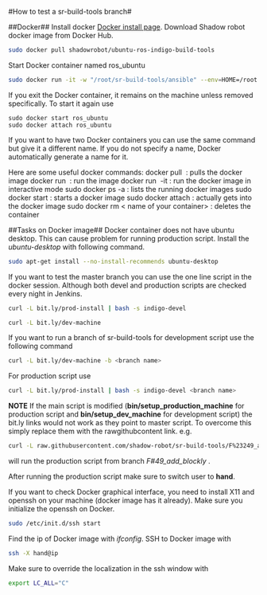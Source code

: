 #How to test a sr-build-tools branch#

##Docker##
Install docker [Docker install page](https://docs.docker.com/linux/step_one/).
Download Shadow robot docker image from Docker Hub.
```bash
sudo docker pull shadowrobot/ubuntu-ros-indigo-build-tools
```

Start Docker container named ros_ubuntu

```bash
sudo docker run -it -w "/root/sr-build-tools/ansible" --env=HOME=/root --name "ros_ubuntu" -v $HOME:/host:rw "shadowrobot/ubuntu-ros-indigo-build-tools" bash
```
If you exit the Docker container, it remains on the machine unless removed specifically.
To start it again use
```
sudo docker start ros_ubuntu
sudo docker attach ros_ubuntu
```
If you want to have two Docker containers you can use the same command but give it a different name.
If you do not specify a name, Docker automatically generate a name for it.

Here are some useful docker commands:
docker pull <image name> : pulls the docker image
docker run <image name> : run the image
docker run <image name> -it : run the docker image in interactive mode
sudo docker ps -a : lists the running docker images
sudo docker start <name of your container> : starts a docker image
sudo docker attach <name of your container> : actually gets into the docker image
sudo docker rm < name of your container> : deletes the container

##Tasks on Docker image##
Docker container does not have ubuntu desktop. This can cause problem for running production script.
Install the *ubuntu-desktop* with following command.
```bash
sudo apt-get install --no-install-recommends ubuntu-desktop
```

If you want to test the master branch you can use the one line script in the docker session.
Although both devel and production scripts are checked every night in Jenkins.
```bash
curl -L bit.ly/prod-install | bash -s indigo-devel
```

```bash
curl -L bit.ly/dev-machine 
```

If you want to run a branch of sr-build-tools for development script use the following command
```bash
curl -L bit.ly/dev-machine -b <branch name> 
```

For production script use
```bash
curl -L bit.ly/prod-install | bash -s indigo-devel <branch name>
```

**NOTE** If the main script is modified (**bin/setup_production_machine** for production script and  **bin/setup_dev_machine** for development script) the bit.ly links would not work as they point to master script.
 To overcome this simply replace them with the rawgithubcontent link.
e.g. 
```bash
curl -L raw.githubusercontent.com/shadow-robot/sr-build-tools/F%23249_add_blockly/bin/setup_dev_machine | bash -s indigo-devel F#49_add_blockly
```
will run the production script from branch *F#49_add_blockly* .

After running the production script make sure to switch user to **hand**. 

If you want to check Docker graphical interface, you need to install X11 and openssh on your machine (docker image has it already).
Make sure you initialize the openssh on Docker.
```bash
sudo /etc/init.d/ssh start
```
Find the ip of Docker image with *ifconfig*.
SSH to Docker image with 
```bash
ssh -X hand@ip
```

Make sure to override the localization in the ssh window with 
```bash
export LC_ALL="C"
```

